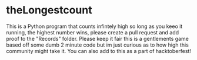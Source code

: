 # theLongestcount
This is a Python program that counts infintely high so long as you keeo it running, the highest number wins, please create a pull request and add proof to the "Records" folder. Please keep it fair this is a gentlements game based off some dumb 2 minute code but im just curious as to how high this community might take it. You can also add to this as a part of hacktoberfest!
